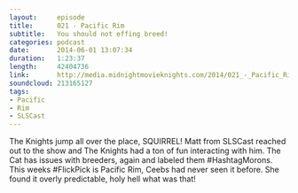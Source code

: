 ```yaml
---
layout:     episode
title:      021 - Pacific Rim
subtitle:   You should not effing breed!
categories: podcast
date:       2014-06-01 13:07:34
duration:   1:23:37
length:     42404736
link:       http://media.midnightmovieknights.com/2014/021_-_Pacific_Rim.m4a
soundcloud: 213165127
tags:
- Pacific
- Rim
- SLSCast
---
```

The Knights jump all over the place, SQUIRREL! Matt from SLSCast reached out to the show and The Knights had a ton of fun interacting with him. The Cat has issues with breeders, again and labeled them #HashtagMorons. This weeks #FlickPick is Pacific Rim, Ceebs had never seen it before.  She found it overly predictable, holy hell what was that!